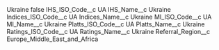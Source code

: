 <?xml version="1.0" encoding="UTF-8"?>
<CustomMetadata xmlns="http://soap.sforce.com/2006/04/metadata" xmlns:xsi="http://www.w3.org/2001/XMLSchema-instance" xmlns:xsd="http://www.w3.org/2001/XMLSchema">
    <label>Ukraine</label>
    <protected>false</protected>
    <values>
        <field>IHS_ISO_Code__c</field>
        <value xsi:type="xsd:string">UA</value>
    </values>
    <values>
        <field>IHS_Name__c</field>
        <value xsi:type="xsd:string">Ukraine</value>
    </values>
    <values>
        <field>Indices_ISO_Code__c</field>
        <value xsi:type="xsd:string">UA</value>
    </values>
    <values>
        <field>Indices_Name__c</field>
        <value xsi:type="xsd:string">Ukraine</value>
    </values>
    <values>
        <field>MI_ISO_Code__c</field>
        <value xsi:type="xsd:string">UA</value>
    </values>
    <values>
        <field>MI_Name__c</field>
        <value xsi:type="xsd:string">Ukraine</value>
    </values>
    <values>
        <field>Platts_ISO_Code__c</field>
        <value xsi:type="xsd:string">UA</value>
    </values>
    <values>
        <field>Platts_Name__c</field>
        <value xsi:type="xsd:string">Ukraine</value>
    </values>
    <values>
        <field>Ratings_ISO_Code__c</field>
        <value xsi:type="xsd:string">UA</value>
    </values>
    <values>
        <field>Ratings_Name__c</field>
        <value xsi:type="xsd:string">Ukraine</value>
    </values>
    <values>
        <field>Referral_Region__c</field>
        <value xsi:type="xsd:string">Europe_Middle_East_and_Africa</value>
    </values>
</CustomMetadata>
